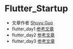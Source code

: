 # Flutter_Startup
- 文章作者 [Shuyu Guo](https://github.com/CarGuo)
- flutter_day1 [参考文章](https://juejin.im/post/5b631d326fb9a04fce524db2#heading-6)
- flutter_day2 [参考文章](https://juejin.im/post/5b685a2a5188251ac22b71c0)
- flutter_day3 [参考文章](https://juejin.im/post/5b6fd4dc6fb9a0099e711162)